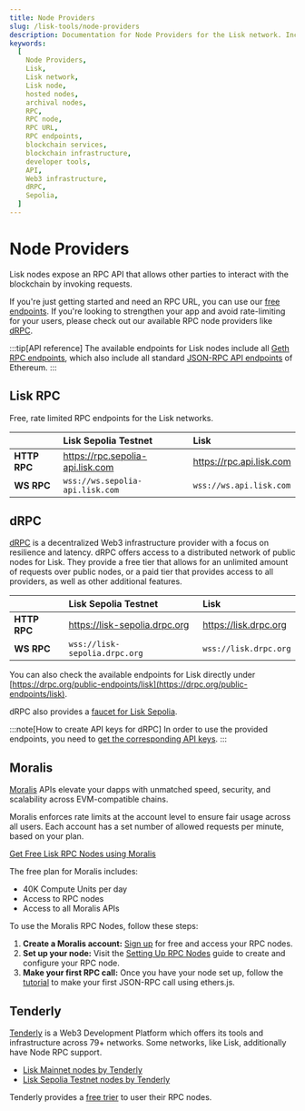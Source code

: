```yaml
---
title: Node Providers
slug: /lisk-tools/node-providers
description: Documentation for Node Providers for the Lisk network. Including details on their services, supported networks, and pricing plans.
keywords:
  [
    Node Providers,
    Lisk,
    Lisk network,
    Lisk node,
    hosted nodes,
    archival nodes,
    RPC,
    RPC node,
    RPC URL,
    RPC endpoints,
    blockchain services,
    blockchain infrastructure,
    developer tools,
    API,
    Web3 infrastructure,
    dRPC,
    Sepolia,
  ]
---
```


# Node Providers

Lisk nodes expose an RPC API that allows other parties to interact with the blockchain by invoking requests.

If you're just getting started and need an RPC URL, you can use our [free endpoints](#lisk-rpc).
If you're looking to strengthen your app and avoid rate-limiting for your users, please check out our available RPC node providers like [dRPC](#drpc).

:::tip[API reference]
The available endpoints for Lisk nodes include all [Geth RPC endpoints](https://geth.ethereum.org/docs/interacting-with-geth/rpc), which also include all standard [JSON-RPC API endpoints](https://ethereum.github.io/execution-apis/api-documentation/) of Ethereum. 
:::

## Lisk RPC

Free, rate limited RPC endpoints for the Lisk networks.

|               | Lisk Sepolia Testnet              | Lisk                      |
| :------       | :------                           | :-----------------------  |
|**HTTP RPC**   | https://rpc.sepolia-api.lisk.com  | https://rpc.api.lisk.com  |
|**WS RPC**     | `wss://ws.sepolia-api.lisk.com`   | `wss://ws.api.lisk.com`   |


## dRPC

[dRPC](https://drpc.org/) is a decentralized Web3 infrastructure provider with a focus on resilience and latency.
dRPC offers access to a distributed network of public nodes for Lisk.
They provide a free tier that allows for an unlimited amount of requests over public nodes, or a paid tier that provides access to all providers, as well as other additional features.

|               | Lisk Sepolia Testnet              | Lisk                      |
| :------       | :------                           | :-----------------------  |
|**HTTP RPC**   | https://lisk-sepolia.drpc.org  | https://lisk.drpc.org  |
|**WS RPC**     | `wss://lisk-sepolia.drpc.org`   | `wss://lisk.drpc.org`   |

You can also check the available endpoints for Lisk directly under [https://drpc.org/public-endpoints/lisk](https://drpc.org/public-endpoints/lisk).

dRPC also provides a [faucet for Lisk Sepolia](./faucets.md#drpc-faucet).

:::note[How to create API keys for dRPC]
In order to use the provided endpoints, you need to [get the corresponding API keys](https://docs.drpc.org/gettingstarted/createaccount).
:::

## Moralis

[Moralis](https://developers.moralis.com/chains/lisk/) APIs elevate your dapps with unmatched speed, security, and scalability across EVM-compatible chains.

Moralis enforces rate limits at the account level to ensure fair usage across all users.
Each account has a set number of allowed requests per minute, based on your plan.

[Get Free Lisk RPC Nodes using Moralis](https://developers.moralis.com/chains/lisk/)

The free plan for Moralis includes:

- 40K Compute Units per day
- Access to RPC nodes
- Access to all Moralis APIs

To use the Moralis RPC Nodes, follow these steps:

1. **Create a Moralis account:** [Sign up](https://admin.moralis.com/) for free and access your RPC nodes.
2. **Set up your node:** Visit the [Setting Up RPC Nodes](https://docs.moralis.com/get-your-node-api-key) guide to create and configure your RPC node.
3. **Make your first RPC call:** Once you have your node set up, follow the [tutorial](https://docs.moralis.com/make-your-first-rpc-call) to make your first JSON-RPC call using ethers.js.

## Tenderly

[Tenderly](https://tenderly.co/) is a Web3 Development Platform which offers its tools and infrastructure across 79+ networks. Some networks, like Lisk, additionally have Node RPC support.

- [Lisk Mainnet nodes by Tenderly](https://docs.tenderly.co/node/rpc-reference/lisk)
- [Lisk Sepolia Testnet nodes by Tenderly](https://docs.tenderly.co/node/rpc-reference/lisk-sepolia)

Tenderly provides a [free trier](https://tenderly.co/pricing) to user their RPC nodes.